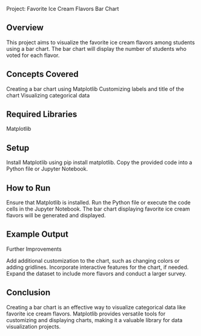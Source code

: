 Project: Favorite Ice Cream Flavors Bar Chart

## Overview
This project aims to visualize the favorite ice cream flavors among students using a bar chart. The bar chart will display the number of students who voted for each flavor.

## Concepts Covered
Creating a bar chart using Matplotlib
Customizing labels and title of the chart
Visualizing categorical data

## Required Libraries
Matplotlib

## Setup
Install Matplotlib using pip install matplotlib.
Copy the provided code into a Python file or Jupyter Notebook.

## How to Run
Ensure that Matplotlib is installed.
Run the Python file or execute the code cells in the Jupyter Notebook.
The bar chart displaying favorite ice cream flavors will be generated and displayed.

## Example Output

Further Improvements

Add additional customization to the chart, such as changing colors or adding gridlines.
Incorporate interactive features for the chart, if needed.
Expand the dataset to include more flavors and conduct a larger survey.

## Conclusion
Creating a bar chart is an effective way to visualize categorical data like favorite ice cream flavors. Matplotlib provides versatile tools for customizing and displaying charts, making it a valuable library for data visualization projects.